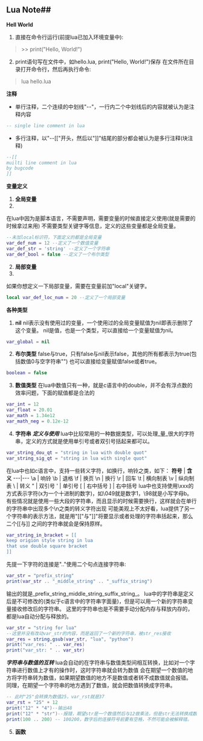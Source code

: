 ## Lua Note##
<!--March 9, 2015 10:49 PM--Lua.md-->


**Hell World**

1. 直接在命令行运行(前提lua已加入环境变量中):
> \>\> print("Hello, World!")
2. print语句写在文件中，如hello.lua, print("Hello, World!")保存
在文件所在目录打开命令行，然后再执行命令:
> lua hello.lua





**注释**

- 单行注释，二个连续的中划线"--"，一行内二个中划线后的内容就被认为是注释内容
```lua
-- single line comment in lua
```
- 多行注释，以"--[["开头，然后以"]]"结尾的部分都会被认为是多行注释(块注释)
```lua
--[[
muilti line comment in lua
by bugcode
]]
```

**变量定义**

1. __全局变量__
2. 
在lua中因为是脚本语言，不需要声明，需要变量的时候直接定义使用(就是需要的时候拿过来用)
不需要类型关键字等信息，定义的这些变量都是全局变量。
```lua
--未加local标识符，下面定义的都是全局变量
var_def_num = 12 --定义了一个数值变量
var_def_str = 'string' --定义了一个字符串
var_def_bool = false --定义了一个布尔类型
```
2. __局部变量__
3. 
如果你想定义一下局部变量，需要在变量前加"local"关键字。
```lua
local var_def_loc_num = 20 --定义了一个局部变量
```


**各种类型**

1. __nil__
nil表示没有使用过的变量，一个使用过的全局变量赋值为nil即表示删除了这个变量。
nil是值，也是一个类型，可以直接给一个变量赋值为nil。
```lua
var_global = nil
```

2. __布尔类型__
false与true，只有false与nil表示false，其他的所有都表示为true(包括数值0与空字符串"")
也可以直接给变量赋值false或者true。
```lua
boolean = false
```

3. __数值类型__
在lua中数值只有一种，就是c语言中的double，并不会有浮点数的效率问题，下面的赋值都是合法的
```lua
var_int = 12
var_float = 20.01
var_math = 1.34e12
var_math_neg = 0.12e-12
```
4. __字符串__
_**定义与使用**_
lua中比较常用的一种数据类型，可以处理_量_很大的字符串，定义的方式就是使用单引号或者双引号括起来都可以。
```lua
var_string_dou_qt = "string in lua with double quot"
var_string_sig_qt = "string in lua with single quot"
```
在lua中也如c语言中，支持一些转义字符，如换行，响铃之类，如下：
**符号** | **含义**
---|---
\a | 响铃 
\b | 退格
\f | 换页
\n | 换行
\r | 回车
\t | 横向制表
\v | 纵向制表
\\ | 转义
\" | 双引号
\' | 单引号
\[ | 右中括号
\] | 右中括号
lua中也支持使用\xxx的方式表示字符(x为一个十进制的数字)，如\049就是数字1，\98就是小写字母b。
有些情况就是使用一些大段的字符串，而且显示的时候需要换行，这样就会在单行的字符串中出现多个\n之类的转义字符出现
可能美观上不太好看，lua提供了另一个字符串的表示方法，就是用"[["与"]]"将要显示或者处理的字符串括起来，那么二个[[与]]
之间的字符串就会是保持原样。
```lua
var_string_in_bracket = [[
keep origion style string in lua
that use double square bracket
]]
```
先提一下字符的连接是".."使用二个句点连接字符串:
```lua
var_str = "prefix_string"
print(var_str .. "_middle_string" .. "_suffix_string")
```
输出的就是_prefix_string_middle_string_suffix_string_。
lua中的字符串是定义后是不可修改的(类似于c语言中的字符串字面量)，但是可以用一个新的字符串变量接收修改后的字符串。
这里的字符串也是不需要手动分配内存与释放内存的，都是lua自动分配与释放的。
```lua
var_str = "string for lua"
--这里并没有改动var_str的内容，而是返回了一个新的字符串，被str_res接收
var_res = string.gsub(var_str, "lua", "python")
print("var_res: " .. var_res)
print("var_str: " .. var_str)
```
_**字符串与数值的互转**_
lua会自动的在字符串与数值类型间相互转换，比如对一个字符串进行数值上才有的操作时，这时字符串就会转为数值
会在期望一个数值的地方将字符串转为数值，如果期望数值的地方不是数值或者转不成数值就会报错。
同理，在期望一个字符串的地方遇到了数值，就会把数值转换成字符串。
```lua
-- 此时"25"会转换为数值25，var_rst就是37
var_rst = "25" + 12
print("12" * "4")--输出48
print("12" * "str")--报错，期望str是一个数值然后与12做乘法，但是str无法转换成数值，报错！
print(100 .. 200) -- 100200，数字后的连接符号前要有空格，不然可能会被解释错。
```

5. __函数__




















